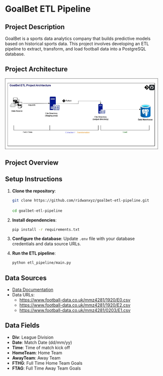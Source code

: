 # GoalBet ETL Pipeline

## Project Description

GoalBet is a sports data analytics company that builds predictive models based on historical sports data. This project involves developing an ETL pipeline to extract, transform, and load football data into a PostgreSQL database.

## Project Architecture

![GoalBet ETL Project Architecture](assets/goalbet_project.jpg)

## Project Overview


## Setup Instructions

1. **Clone the repository**:
    ```sh
    git clone https://github.com/ridwanxyz/goalbet-etl-pipeline.git

    cd goalbet-etl-pipeline
    ```

2. **Install dependencies**:
    ```sh
    pip install -r requirements.txt
    ```

3. **Configure the database**: Update `.env` file with your database credentials and data source URLs.

4. **Run the ETL pipeline**:
    ```sh
    python etl_pipeline/main.py
    ```

## Data Sources

- [Data Documentation](https://www.football-data.co.uk/notes.txt)
- Data URLs:
  - https://www.football-data.co.uk/mmz4281/1920/E0.csv
  - https://www.football-data.co.uk/mmz4281/1920/E2.csv
  - https://www.football-data.co.uk/mmz4281/0203/E1.csv

## Data Fields

- **Div**: League Division
- **Date**: Match Date (dd/mm/yy)
- **Time**: Time of match kick off
- **HomeTeam**: Home Team
- **AwayTeam**: Away Team
- **FTHG**: Full Time Home Team Goals
- **FTAG**: Full Time Away Team Goals

